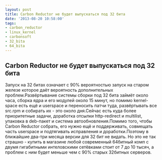 ```yaml
---
layout: post
title: Carbon Reductor не будет выпускаться под 32 бита
date: '2013-08-20 10:58:00'
tags:
- carbon_reductor
- linux_kernel
- carbonsoft
- 32_bita
- 64_bita
---
```


## Carbon Reductor не будет выпускаться под 32 бита
Запуск на 32 битах означает с 90% вероятностью запуск на старом железе которое даёт вероятность дополнительных проблем.Развёртывание системы сборки под 32 бита займёт около часа, сборка ядра и его модулей около 15 минут, но помимо kernel-space есть ещё и userspace и переносить патчи туда, развёртывать все src.rpm и собирать их - это около дня.Сейчас есть куда более приоритетные задачи, доработка отсылки http-redirect и multilist, упаковка в deb-пакет и система автообновления.Помимо того, чтобы Carbon Reductor собрать, его нужно ещё и поддерживать, совмещать часть userspace и подтягивать исправления и доработки.Поэтому в ближайшие два-три месяца версии для 32 бит не видать. Но это не так страшно - купить в магазине любой современный 64битный комп с двумя гигабитными интеловскими сетёвками стоит от 7 до 10 тысяч, а проблем с ним будет меньше чем с 90% старых 32битных серверов.